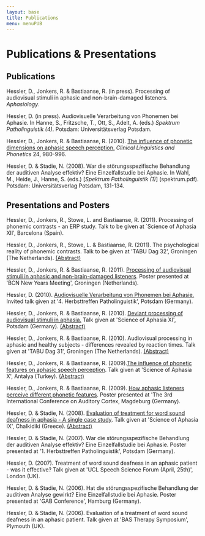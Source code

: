 ```yaml
---
layout: base
title: Publications
menu: menuPUB
---
```


Publications & Presentations
=====================

Publications 
------------

Hessler, D., Jonkers, R. & Bastiaanse,
R. (in press). Processing of audiovisual
stimuli in aphasic and non-brain-damaged listeners.
*Aphasiology*.

Hessler, D. (in press). Audiovisuelle Verarbeitung von Phonemen bei
Aphasie. In Hanne, S., Fritzsche, T., Ott, S., Adelt, A. (eds.) *Spektrum Patholinguistik (4)*. Potsdam: Universitätsverlag Potsdam.

Hessler, D., Jonkers, R. & Bastiaanse,
R. (2010). 
<a href="/publications/Hessler2010.pdf" onClick="_gaq.push(['_trackEvent', 'Paper2010', 'Open', 'Paper2010 opened']);">The influence of phonetic dimensions on aphasic speech
perception.</a>
*Clinical Linguistics and Phonetics* 24, 980-996.

Hessler, D. & Stadie, N. (2008). War die st&ouml;rungsspezifische
Behandlung der auditiven Analyse effektiv? Eine Einzelfallstudie bei
Aphasie. In Wahl, M., Heide, J., Hanne, S. (eds.) [*Spektrum
Patholinguistik (1)*] (spektrum.pdf). Potsdam: Universit&auml;tsverlag
Potsdam, 131-134.

Presentations and Posters
--------------------------

Hessler, D., Jonkers, R., Stowe, L. and Bastiaanse, R. (2011). Processing of phonemic contrasts - an ERP study. Talk to be given at `Science of Aphasia XII', Barcelona (Spain). 

Hessler, D., Jonkers, R., Stowe, L. & Bastiaanse, R. (2011). 
The psychological reality of phonemic
contrasts. Talk to be given at 'TABU Dag 32', Groningen (The
Netherlands). [(Abstract)](AbTabu2011.pdf)

Hessler, D., Jonkers, R. & Bastiaanse, R. (2011). [Processing of audiovisual stimuli in aphasic and
non-brain-damaged listeners](BCN2011.pdf). Poster
presented at 'BCN New Years Meeting', Groningen (Netherlands).

Hessler, D. (2010). [Audiovisuelle Verarbeitung von Phonemen bei
Aphasie.](Herbsttreffen2010.pdf) Invited talk given at '4. Herbsttreffen
Patholinguistik', Potsdam (Germany).

Hessler, D., Jonkers, R. & Bastiaanse, R. (2010). [Deviant processing
of audiovisual stimuli in aphasia.](soa2010.pdf) Talk given at
'Science of Aphasia XI', Potsdam
(Germany). [(Abstract)](AbSoa2010.pdf)

Hessler, D., Jonkers, R. & Bastiaanse, R. (2010). Audiovisual
processing in aphasic and healthy subjects - differences revealed by
reaction times. Talk given at 'TABU Dag 31', Groningen (The
Netherlands). [(Abstract)](AbTabu2010.pdf)

Hessler, D., Jonkers, R. & Bastiaanse, R. (2009).[The influence of
phonetic features on aphasic speech perception](Soa2009.pdf). Talk
given at 'Science of Aphasia X', Antalya
(Turkey). [(Abstract)](AbSoa2009.pdf)

Hessler, D., Jonkers, R. & Bastiaanse, R. (2009). [How aphasic
listeners perceive different phonetic features](AudCortex.pdf). Poster
presented at 'The 3rd International Conference on Auditory Cortex,
Magdeburg (Germany).

Hessler, D. & Stadie, N. (2008). [Evaluation of treatment for word
sound deafness in aphasia - A single case study](Soa2008.pdf). Talk
given at 'Science of Aphasia IX', Chalkidiki
(Greece). [(Abstract)](AbSoa2008.pdf)

Hessler, D. & Stadie, N. (2007). War die st&ouml;rungsspezifische
Behandlung der auditiven Analyse effektiv? Eine Einzelfallstudie bei
Aphasie. Poster presented at '1. Herbsttreffen Patholinguistik',
Potsdam (Germany).

Hessler, D. (2007). Treatment of word sound deafness in an aphasic
patient - was it effective? Talk given at 'UCL Speech Science Forum
(April, 25th)', London (UK).

Hessler, D. & Stadie, N. (2006). Hat die st&ouml;rungsspezifische
Behandlung der auditiven Analyse gewirkt? Eine Einzelfallstudie bei
Aphasie. Poster presented at 'GAB Conference', Hamburg (Germany).

Hessler, D. & Stadie, N. (2006). Evaluation of a treatment of word
sound deafness in an aphasic patient. Talk given at 'BAS Therapy
Symposium', Plymouth (UK).
